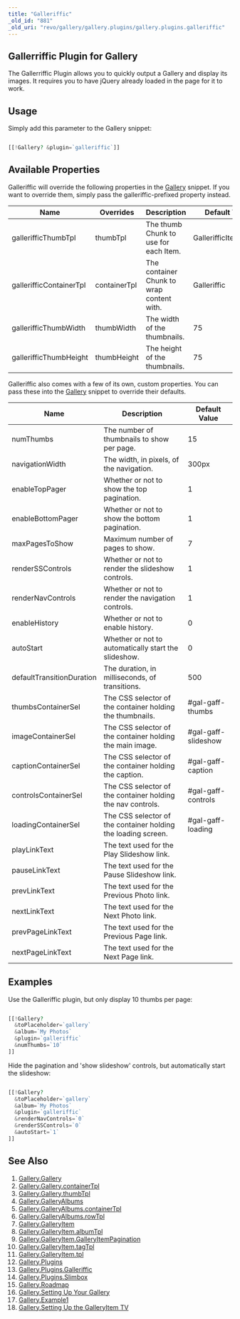 ```yaml
---
title: "Galleriffic"
_old_id: "881"
_old_uri: "revo/gallery/gallery.plugins/gallery.plugins.galleriffic"
---
```


## Gallerriffic Plugin for Gallery

 The Gallerriffic Plugin allows you to quickly output a Gallery and display its images. It requires you to have jQuery already loaded in the page for it to work.

## Usage

 Simply add this parameter to the Gallery snippet:

 ``` php 

[[!Gallery? &plugin=`galleriffic`]]

```

## Available Properties

 Galleriffic will override the following properties in the [Gallery](/extras/revo/gallery "Gallery") snippet. If you want to override them, simply pass the galleriffic-prefixed property instead.

 | Name | Overrides | Description | Default Value |
|------|-----------|-------------|---------------|
| gallerifficThumbTpl | thumbTpl | The thumb Chunk to use for each Item. | GallerifficItemThumb |
| gallerifficContainerTpl | containerTpl | The container Chunk to wrap content with. | Galleriffic |
| gallerifficThumbWidth | thumbWidth | The width of the thumbnails. | 75 |
| gallerifficThumbHeight | thumbHeight | The height of the thumbnails. | 75 |

 Galleriffic also comes with a few of its own, custom properties. You can pass these into the [Gallery](/extras/revo/gallery "Gallery") snippet to override their defaults.

 | Name | Description | Default Value |
|------|-------------|---------------|
| numThumbs | The number of thumbnails to show per page. | 15 |
| navigationWidth | The width, in pixels, of the navigation. | 300px |
| enableTopPager | Whether or not to show the top pagination. | 1 |
| enableBottomPager | Whether or not to show the bottom pagination. | 1 |
| maxPagesToShow | Maximum number of pages to show. | 7 |
| renderSSControls | Whether or not to render the slideshow controls. | 1 |
| renderNavControls | Whether or not to render the navigation controls. | 1 |
| enableHistory | Whether or not to enable history. | 0 |
| autoStart | Whether or not to automatically start the slideshow. | 0 |
| defaultTransitionDuration | The duration, in milliseconds, of transitions. | 500 |
| thumbsContainerSel | The CSS selector of the container holding the thumbnails. | #gal-gaff-thumbs |
| imageContainerSel | The CSS selector of the container holding the main image. | #gal-gaff-slideshow |
| captionContainerSel | The CSS selector of the container holding the caption. | #gal-gaff-caption |
| controlsContainerSel | The CSS selector of the container holding the nav controls. | #gal-gaff-controls |
| loadingContainerSel | The CSS selector of the container holding the loading screen. | #gal-gaff-loading |
| playLinkText | The text used for the Play Slideshow link. |
| pauseLinkText | The text used for the Pause Slideshow link. |
| prevLinkText | The text used for the Previous Photo link. |
| nextLinkText | The text used for the Next Photo link. |
| prevPageLinkText | The text used for the Previous Page link. |
| nextPageLinkText | The text used for the Next Page link. |

## Examples

 Use the Galleriffic plugin, but only display 10 thumbs per page:

 ``` php 

[[!Gallery?
   &toPlaceholder=`gallery`
   &album=`My Photos`
   &plugin=`galleriffic`
   &numThumbs=`10`
]]

```

 Hide the pagination and 'show slideshow' controls, but automatically start the slideshow:

 ``` php 

[[!Gallery?
   &toPlaceholder=`gallery`
   &album=`My Photos`
   &plugin=`galleriffic`
   &renderNavControls=`0`
   &renderSSControls=`0`
   &autoStart=`1`
]]

```

## See Also

1. [Gallery.Gallery](/extras/revo/gallery/gallery.gallery)
  1. [Gallery.Gallery.containerTpl](/extras/revo/gallery/gallery.gallery/gallery.gallery.containertpl)
  2. [Gallery.Gallery.thumbTpl](/extras/revo/gallery/gallery.gallery/gallery.gallery.thumbtpl)
2. [Gallery.GalleryAlbums](/extras/revo/gallery/gallery.galleryalbums)
  1. [Gallery.GalleryAlbums.containerTpl](/extras/revo/gallery/gallery.galleryalbums/gallery.galleryalbums.containertpl)
  2. [Gallery.GalleryAlbums.rowTpl](/extras/revo/gallery/gallery.galleryalbums/gallery.galleryalbums.rowtpl)
3. [Gallery.GalleryItem](/extras/revo/gallery/gallery.galleryitem)
  1. [Gallery.GalleryItem.albumTpl](/extras/revo/gallery/gallery.galleryitem/gallery.galleryitem.albumtpl)
  2. [Gallery.GalleryItem.GalleryItemPagination](/extras/revo/gallery/gallery.galleryitem/gallery.galleryitem.galleryitempagination)
  3. [Gallery.GalleryItem.tagTpl](/extras/revo/gallery/gallery.galleryitem/gallery.galleryitem.tagtpl)
  4. [Gallery.GalleryItem.tpl](/extras/revo/gallery/gallery.galleryitem/gallery.galleryitem.tpl)
4. [Gallery.Plugins](/extras/revo/gallery/gallery.plugins)
  1. [Gallery.Plugins.Galleriffic](/extras/revo/gallery/gallery.plugins/gallery.plugins.galleriffic)
  2. [Gallery.Plugins.Slimbox](/extras/revo/gallery/gallery.plugins/gallery.plugins.slimbox)
5. [Gallery.Roadmap](/extras/revo/gallery/gallery.roadmap)
6. [Gallery.Setting Up Your Gallery](/extras/revo/gallery/gallery.setting-up-your-gallery)
7. [Gallery.Example1](/extras/revo/gallery/gallery.example1)
8. [Gallery.Setting Up the GalleryItem TV](/extras/revo/gallery/gallery.setting-up-the-galleryitem-tv)